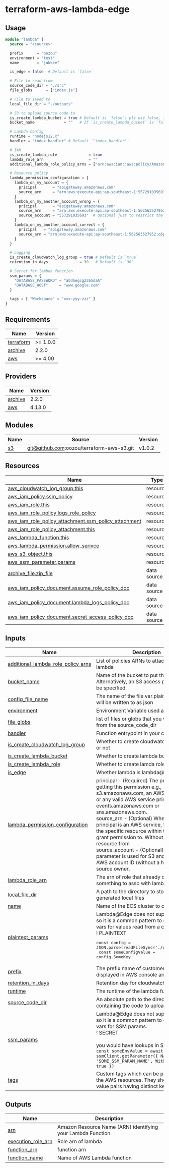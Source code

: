 # terraform-aws-lambda-edge

## Usage

```terraform
module "lambda" {
  source = "<source>"

  prefix      = "oozou"
  environment = "test"
  name        = "jukkee"

  is_edge = false  # Default is `false`

  # File to read from
  source_code_dir = "./src"
  file_globs      = ["index.js"]

  # File to saved to
  local_file_dir = "./outputs"

  # S3 to upload source code to
  is_create_lambda_bucket = true # Default is `false`; plz use false, if not 1 lambda: 1 bucket
  bucket_name             = ""   # If `is_create_lambda_bucket` is `false`; specified this, default is `""`

  # Lambda Config
  runtime = "nodejs12.x"
  handler = "index.handler" # Default `"index.handler"`

  # IAM
  is_create_lambda_role              = true                                               # Default is `true`
  lambda_role_arn                    = ""                                                 # If `is_create_lambda_role` is `false`
  additional_lambda_role_policy_arns = ["arn:aws:iam::aws:policy/AmazonS3ReadOnlyAccess"] # The policies that you want to attach to IAM Role created by only this module

  # Resource policy
  lambda_permission_configuration = {
    lambda_on_my_account = {
      pricipal       = "apigateway.amazonaws.com"
      source_arn     = "arn:aws:execute-api:ap-southeast-1:557291035693:lk36vflbha/*/*/"
    }
    lambda_on_my_another_account_wrong = {
      pricipal       = "apigateway.amazonaws.com"
      source_arn     = "arn:aws:execute-api:ap-southeast-1:562563527952:q6pwa6wgr6/*/*/"
      source_account = "557291035693"  # Optional just to restrict the permission
    }
    lambda_on_my_another_account_correct = {
      pricipal   = "apigateway.amazonaws.com"
      source_arn = "arn:aws:execute-api:ap-southeast-1:562563527952:q6pwa6wgr6/*/*/"
    }
  }

  # Logging
  is_create_cloudwatch_log_group = true # Default is `true`
  retention_in_days              = 30   # Default is `30`

  # Secret for lambda function
  ssm_params = {
    "DATABASE_PASSWORD" = "abdhegcg2365daA"
    "DATABASE_HOST"     = "www.google.com"
  }

  tags = { "Workspace" = "xxx-yyy-zzz" }
}

```

<!-- BEGIN_TF_DOCS -->
## Requirements

| Name | Version |
|------|---------|
| <a name="requirement_terraform"></a> [terraform](#requirement\_terraform) | >= 1.0.0 |
| <a name="requirement_archive"></a> [archive](#requirement\_archive) | 2.2.0 |
| <a name="requirement_aws"></a> [aws](#requirement\_aws) | >= 4.00 |

## Providers

| Name | Version |
|------|---------|
| <a name="provider_archive"></a> [archive](#provider\_archive) | 2.2.0 |
| <a name="provider_aws"></a> [aws](#provider\_aws) | 4.13.0 |

## Modules

| Name | Source | Version |
|------|--------|---------|
| <a name="module_s3"></a> [s3](#module\_s3) | git@github.com:oozou/terraform-aws-s3.git | v1.0.2 |

## Resources

| Name | Type |
|------|------|
| [aws_cloudwatch_log_group.this](https://registry.terraform.io/providers/hashicorp/aws/latest/docs/resources/cloudwatch_log_group) | resource |
| [aws_iam_policy.ssm_policy](https://registry.terraform.io/providers/hashicorp/aws/latest/docs/resources/iam_policy) | resource |
| [aws_iam_role.this](https://registry.terraform.io/providers/hashicorp/aws/latest/docs/resources/iam_role) | resource |
| [aws_iam_role_policy.logs_role_policy](https://registry.terraform.io/providers/hashicorp/aws/latest/docs/resources/iam_role_policy) | resource |
| [aws_iam_role_policy_attachment.ssm_policy_attachment](https://registry.terraform.io/providers/hashicorp/aws/latest/docs/resources/iam_role_policy_attachment) | resource |
| [aws_iam_role_policy_attachment.this](https://registry.terraform.io/providers/hashicorp/aws/latest/docs/resources/iam_role_policy_attachment) | resource |
| [aws_lambda_function.this](https://registry.terraform.io/providers/hashicorp/aws/latest/docs/resources/lambda_function) | resource |
| [aws_lambda_permission.allow_serivce](https://registry.terraform.io/providers/hashicorp/aws/latest/docs/resources/lambda_permission) | resource |
| [aws_s3_object.this](https://registry.terraform.io/providers/hashicorp/aws/latest/docs/resources/s3_object) | resource |
| [aws_ssm_parameter.params](https://registry.terraform.io/providers/hashicorp/aws/latest/docs/resources/ssm_parameter) | resource |
| [archive_file.zip_file](https://registry.terraform.io/providers/hashicorp/archive/2.2.0/docs/data-sources/file) | data source |
| [aws_iam_policy_document.assume_role_policy_doc](https://registry.terraform.io/providers/hashicorp/aws/latest/docs/data-sources/iam_policy_document) | data source |
| [aws_iam_policy_document.lambda_logs_policy_doc](https://registry.terraform.io/providers/hashicorp/aws/latest/docs/data-sources/iam_policy_document) | data source |
| [aws_iam_policy_document.secret_access_policy_doc](https://registry.terraform.io/providers/hashicorp/aws/latest/docs/data-sources/iam_policy_document) | data source |

## Inputs

| Name | Description | Type | Default | Required |
|------|-------------|------|---------|:--------:|
| <a name="input_additional_lambda_role_policy_arns"></a> [additional\_lambda\_role\_policy\_arns](#input\_additional\_lambda\_role\_policy\_arns) | List of policies ARNs to attach to the lambda | `list(string)` | `[]` | no |
| <a name="input_bucket_name"></a> [bucket\_name](#input\_bucket\_name) | Name of the bucket to put the file in. Alternatively, an S3 access point ARN can be specified. | `string` | `""` | no |
| <a name="input_config_file_name"></a> [config\_file\_name](#input\_config\_file\_name) | The name of the file var.plaintext\_params will be written to as json | `string` | `"config.json"` | no |
| <a name="input_environment"></a> [environment](#input\_environment) | Environment Variable used as a prefix | `string` | n/a | yes |
| <a name="input_file_globs"></a> [file\_globs](#input\_file\_globs) | list of files or globs that you want included from the source\_code\_dir | `list(string)` | n/a | yes |
| <a name="input_handler"></a> [handler](#input\_handler) | Function entrypoint in your code. | `string` | `"index.handler"` | no |
| <a name="input_is_create_cloudwatch_log_group"></a> [is\_create\_cloudwatch\_log\_group](#input\_is\_create\_cloudwatch\_log\_group) | Whether to create cloudwatch log group or not | `bool` | `true` | no |
| <a name="input_is_create_lambda_bucket"></a> [is\_create\_lambda\_bucket](#input\_is\_create\_lambda\_bucket) | Whether to create lambda bucket or not | `bool` | `false` | no |
| <a name="input_is_create_lambda_role"></a> [is\_create\_lambda\_role](#input\_is\_create\_lambda\_role) | Whether to create lamda role or not | `bool` | `true` | no |
| <a name="input_is_edge"></a> [is\_edge](#input\_is\_edge) | Whether lambda is lambda@Edge or not | `bool` | `false` | no |
| <a name="input_lambda_permission_configuration"></a> [lambda\_permission\_configuration](#input\_lambda\_permission\_configuration) | principal  - (Required) The principal who is getting this permission e.g., s3.amazonaws.com, an AWS account ID, or any valid AWS service principal such as events.amazonaws.com or sns.amazonaws.com.<br>  source\_arn - (Optional) When the principal is an AWS service, the ARN of the specific resource within that service to grant permission to. Without this, any resource from<br>  source\_account - (Optional) This parameter is used for S3 and SES. The AWS account ID (without a hyphen) of the source owner. | `any` | `{}` | no |
| <a name="input_lambda_role_arn"></a> [lambda\_role\_arn](#input\_lambda\_role\_arn) | The arn of role that already created by something to asso with lambda | `string` | `""` | no |
| <a name="input_local_file_dir"></a> [local\_file\_dir](#input\_local\_file\_dir) | A path to the directory to store plan time generated local files | `string` | n/a | yes |
| <a name="input_name"></a> [name](#input\_name) | Name of the ECS cluster to create | `string` | n/a | yes |
| <a name="input_plaintext_params"></a> [plaintext\_params](#input\_plaintext\_params) | Lambda@Edge does not support env vars, so it is a common pattern to exchange Env vars for values read from a config file.<br>  ! PLAINTEXT<pre>const config = JSON.parse(readFileSync('./config.json'))<br>  const someConfigValue = config.SomeKey</pre> | `map(string)` | `{}` | no |
| <a name="input_prefix"></a> [prefix](#input\_prefix) | The prefix name of customer to be displayed in AWS console and resource | `string` | n/a | yes |
| <a name="input_retention_in_days"></a> [retention\_in\_days](#input\_retention\_in\_days) | Retention day for cloudwatch log group | `number` | `30` | no |
| <a name="input_runtime"></a> [runtime](#input\_runtime) | The runtime of the lambda function | `string` | n/a | yes |
| <a name="input_source_code_dir"></a> [source\_code\_dir](#input\_source\_code\_dir) | An absolute path to the directory containing the code to upload to lambda | `string` | n/a | yes |
| <a name="input_ssm_params"></a> [ssm\_params](#input\_ssm\_params) | Lambda@Edge does not support env vars, so it is a common pattern to exchange Env vars for SSM params.<br>  ! SECRET<br><br>  you would have lookups in SSM, like:<br>  `const someEnvValue = await ssmClient.getParameter({ Name: 'SOME_SSM_PARAM_NAME', WithDecryption: true })` | `map(string)` | `{}` | no |
| <a name="input_tags"></a> [tags](#input\_tags) | Custom tags which can be passed on to the AWS resources. They should be key value pairs having distinct keys | `map(any)` | `{}` | no |

## Outputs

| Name | Description |
|------|-------------|
| <a name="output_arn"></a> [arn](#output\_arn) | Amazon Resource Name (ARN) identifying your Lambda Function. |
| <a name="output_execution_role_arn"></a> [execution\_role\_arn](#output\_execution\_role\_arn) | Role arn of lambda |
| <a name="output_function_arn"></a> [function\_arn](#output\_function\_arn) | function arn |
| <a name="output_function_name"></a> [function\_name](#output\_function\_name) | Name of AWS Lambda function |
<!-- END_TF_DOCS -->
